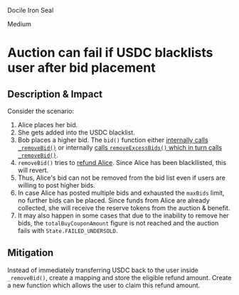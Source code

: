 Docile Iron Seal

Medium

# Auction can fail if USDC blacklists user after bid placement

## Description & Impact
Consider the scenario:
1. Alice places her bid.
2. She gets added into the USDC blacklist.
3. Bob places a higher bid. The `bid()` function either [internally calls `_removeBid()`](https://github.com/sherlock-audit/2024-12-plaza-finance/blob/main/plaza-evm/src/Auction.sol#L157) or internally [calls `removeExcessBids()` which in turn calls `_removeBid()`](https://github.com/sherlock-audit/2024-12-plaza-finance/blob/main/plaza-evm/src/Auction.sol#L161).
4. `removeBid()` tries to [refund Alice](https://github.com/sherlock-audit/2024-12-plaza-finance/blob/main/plaza-evm/src/Auction.sol#L324-L325). Since Alice has been blackllisted, this will revert.
5. Thus, Alice's bid can not be removed from the bid list even if users are willing to post higher bids.
6. In case Alice has posted multiple bids and exhausted the `maxBids` limit, no further bids can be placed. Since funds from Alice are already collected, she will receive the reserve tokens from the auction & benefit.
7. It may also happen in some cases that due to the inability to remove her bids, the `totalBuyCouponAmount` figure is not reached and the auction fails with `State.FAILED_UNDERSOLD`.

## Mitigation 
Instead of immediately transferring USDC back to the user inside `_removeBid()`, create a mapping and store the eligible refund amount. Create a new function which allows the user to claim this refund amount.